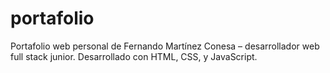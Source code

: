 # portafolio
Portafolio web personal de Fernando Martínez Conesa – desarrollador web full stack junior. Desarrollado con HTML, CSS, y JavaScript.
